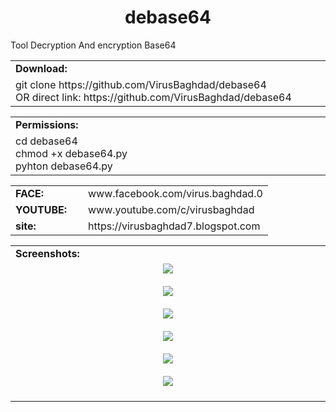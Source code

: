 <html>
<body>
<h1 align="center">debase64</h1>
 <p> Tool Decryption And encryption Base64 </p>

<table border="0" cellpadding="2" cellspacing="5" width="100%">
  <tr>
    <td class="main3" width="890px"><b>Download:</b></td>
  </tr>
  <tr>
    <td class="main">
      git clone https://github.com/VirusBaghdad/debase64 <br/>
      OR direct link: https://github.com/VirusBaghdad/debase64
    </td>
  </tr>
</table>
<table border="0" cellpadding="2" cellspacing="5" width="100%">
  <tr>
    <td class="main3" width="890px"><b>Permissions:</b></td>
  </tr>
  <tr>
    <td class="main">
      cd debase64 <br/>
      chmod +x debase64.py <br/>
      pyhton debase64.py
    </td>
  </tr>
</table>

<table border="0" cellpadding="0" cellspacing="2" width="100%">

  </tr>
  <tr>
    <td width="100px" class="main2"><b>FACE:</b></td><td>www.facebook.com/virus.baghdad.0 </td>
  </tr>
  <tr>
    <td width="100px" class="main2"><b>YOUTUBE:</b></td><td>www.youtube.com/c/virusbaghdad</td>
  </tr>
  <tr>
    <td width="100px" class="main2"><b>site:</b></td><td>https://virusbaghdad7.blogspot.com</td>
  </tr>
</table>


<table border="0" cellpadding="2" cellspacing="5" width="100%">
  <tr>
    <td class="main3"><b>Screenshots:</b></td>
  </tr>
  <tr>
    <td align="center" width="890px">
    <img src="https://upimg.de/img/11_33rczg.jpg" /> <br/><br/>
    <img src="https://upimg.de/img/2_suxkdx.jpg" /> <br/><br/>
    <img src="https://upimg.de/img/4_e09h4t.jpg" /> <br/><br/>
    <img src="https://upimg.de/img/5_l4vcd9.jpg" /> <br/><br/>
    <img src="https://upimg.de/img/6_d2nb8f.jpg" /> <br/><br/>
    <img src="https://upimg.de/img/8_jx5k4b.jpg" /> <br/><br/>
    </td>
  </tr>
</table>

</body>

</html>
